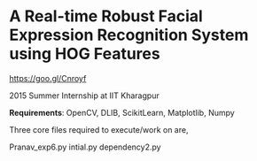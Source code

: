# A Real-time Robust Facial Expression Recognition System using HOG Features

https://goo.gl/Cnroyf

2015 Summer Internship at IIT Kharagpur

__Requirements__:
OpenCV,
DLIB,
ScikitLearn,
Matplotlib,
Numpy

Three core files required to execute/work on are,

Pranav_exp6.py
intial.py
dependency2.py

